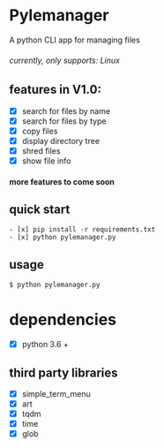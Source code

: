 # Pylemanager
A python CLI app for managing files

######  currently, only supports: Linux 
## features in V1.0:
- [x] search for files by name
- [x] search for files by type
- [x] copy files
- [x] display directory tree
- [x] shred files
- [x] show file info
#### more features to come soon

## quick start
```
- [x] pip install -r requirements.txt
- [x] python pylemanager.py
```

## usage
```
$ python pylemanager.py
```

# dependencies
- [x] python 3.6 +
##  third party libraries
- [x] simple_term_menu
- [x] art
-[x] tqdm
- [x] time
-[x] glob
